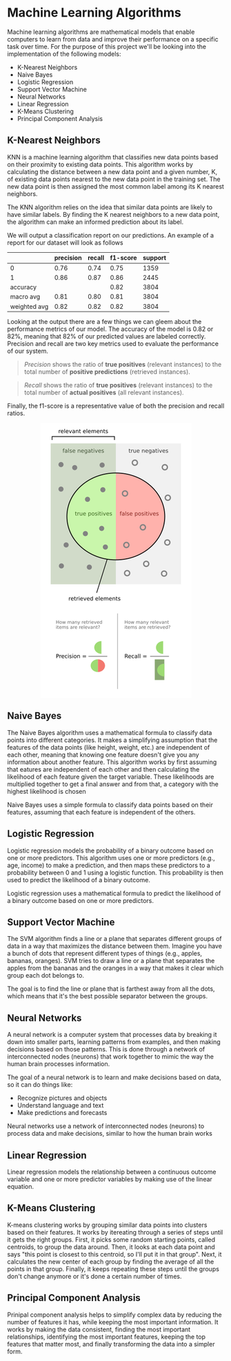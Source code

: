 # Machine Learning Algorithms

Machine learning algorithms are mathematical models that enable computers to learn from data and improve their performance on a specific task over time. For the purpose of this project we'll be looking into the implementation of the following models: 
- K-Nearest Neighbors
- Naive Bayes
- Logistic Regression
- Support Vector Machine
- Neural Networks
- Linear Regression
- K-Means Clustering
- Principal Component Analysis

## K-Nearest Neighbors

KNN is a machine learning algorithm that classifies new data points based on their proximity to existing data points. This algorithm works by calculating the distance between a new data point and a given number, K, of existing data points nearest to the new data point in the training set. The new data point is then assigned the most common label among its K nearest neighbors.

The KNN algorithm relies on the idea that similar data points are likely to have similar labels. By finding the K nearest neighbors to a new data point, the algorithm can make an informed prediction about its label.

We will output a classification report on our predictions. An example of a report for our dataset will look as follows

||precision|recall|f1-score|support|
|-|-|-|-|-|
|0|0.76|0.74|0.75|1359|
|1|0.86|0.87|0.86|2445|
|accuracy|||0.82|3804|
|macro avg|0.81|0.80|0.81|3804|
|weighted avg|0.82|0.82|0.82|3804|

Looking at the output there are a few things we can gleem about the performance metrics of our model. The accuracy of the model is 0.82 or 82%, meaning that 82% of our predicted values are labeled correctly. Precision and recall are two key metrics used to evaluate the performance of our system. 

> *Precision* shows the ratio of **true positives** (relevant instances) to the total number of **positive predictions** (retrieved instances).

> *Recall* shows the ratio of **true positives** (relevant instances) to the total number of **actual positives** (all relevant instances).

Finally, the f1-score is a representative value of both the precision and recall ratios.

<img src="https://raw.githubusercontent.com/usernameneo/Data-Science-Projects/main/fcc-MAGIC/image.png" alt="Wikipedia Image illustrating Precision and Recall" style="display: block; margin: 0 auto;">

## Naive Bayes

The Naive Bayes algorithm uses a mathematical formula to classify data points into different categories. It makes a simplifying assumption that the features of the data points (like height, weight, etc.) are independent of each other, meaning that knowing one feature doesn't give you any information about another feature. This algorithm works by first assuming that eatures are independent of each other and then calculating the likelihood of each feature given the target variable. These likelihoods are multiplied together to get a final answer and from that, a category with the highest likelihood is chosen

Naive Bayes uses a simple formula to classify data points based on their features, assuming that each feature is independent of the others.

## Logistic Regression

Logistic regression models the probability of a binary outcome based on one or more predictors. This algorithm uses one or more predictors (e.g., age, income) to make a prediction, and then maps these predictors to a probability between 0 and 1 using a logistic function. This probability is then used to predict the likelihood of a binary outcome.

Logistic regression uses a mathematical formula to predict the likelihood of a binary outcome based on one or more predictors.

## Support Vector Machine

The SVM algorithm finds a line or a plane that separates different groups of data in a way that maximizes the distance between them. Imagine you have a bunch of dots that represent different types of things (e.g., apples, bananas, oranges). SVM tries to draw a line or a plane that separates the apples from the bananas and the oranges in a way that makes it clear which group each dot belongs to.

The goal is to find the line or plane that is farthest away from all the dots, which means that it's the best possible separator between the groups.

## Neural Networks

A neural network is a computer system that processes data by breaking it down into smaller parts, learning patterns from examples, and then making decisions based on those patterns. This is done through a network of interconnected nodes (neurons) that work together to mimic the way the human brain processes information.

The goal of a neural network is to learn and make decisions based on data, so it can do things like:

- Recognize pictures and objects
- Understand language and text
- Make predictions and forecasts

Neural networks use a network of interconnected nodes (neurons) to process data and make decisions, similar to how the human brain works

## Linear Regression

Linear regression models the relationship between a continuous outcome variable and one or more predictor variables by making use of the linear equation.

## K-Means Clustering

K-means clustering works by grouping similar data points into clusters based on their features.  It works by itereating through a series of steps until it gets the right groups. First, it picks some random starting points, called centroids, to group the data around. Then, it looks at each data point and says "this point is closest to this centroid, so I'll put it in that group". Next, it calculates the new center of each group by finding the average of all the points in that group. Finally, it keeps repeating these steps until the groups don't change anymore or it's done a certain number of times.

## Principal Component Analysis

Prinipal component analysis helps to simplify complex data by reducing the number of features it has, while keeping the most important information. It works by making the data consistent, finding the most important relationships, identifying the most important features, keeping the top features that matter most, and finally transforming the data into a simpler form.
